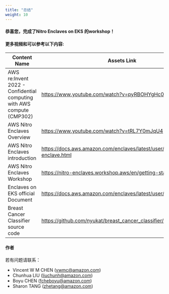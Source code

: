```yaml
---
title: "总结"
weight: 10
---
```


#### 恭喜您，完成了Nitro Enclaves on EKS 的workshop！

#### 更多视频和可以参考以下内容:

| Content Name                                                           | Assets Link                                                        |
|------------------------------------------------------------------------|--------------------------------------------------------------------|
| AWS re\:Invent 2022 - Confidential computing with AWS compute (CMP302) | https://www.youtube.com/watch?v=pyRBOHYgHc0                        |
| AWS Nitro Enclaves Overview                                            | https://www.youtube.com/watch?v=tRL7Y0mJqU4                        |
| AWS Nitro Enclaves introduction                                        | https://docs.aws.amazon.com/enclaves/latest/user/nitro-enclave.html |
| AWS Nitro Enclaves Workshop                                            | https://nitro-enclaves.workshop.aws/en/getting-started.html        |
| Enclaves on EKS official Document                                      | https://docs.aws.amazon.com/enclaves/latest/user/kubernetes.html   |
| Breast Cancer Classifier source code                                   | https://github.com/nyukat/breast_cancer_classifier/tree/master     |

#### 作者

若有问题请联系：

- Vincent W M CHEN (vwmc@amazon.com)
- Chunhua LIU (liuchunh@amazon.com)
- Boyu CHEN (fcheboyu@amazon.com)
- Sharon TANG (zhetang@amazon.com)